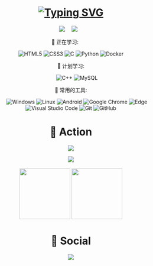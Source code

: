 <!-- 动态打字效果 -->
<h1 align="center">
  <a href="https://shirorikka.off.sd/">
    <img src="https://readme-typing-svg.demolab.com?font=Fira+Code&pause=1000&color=800080&width=520&lines=%E7%88%86%E8%A3%82%E5%90%A7%2C%E7%8E%B0%E5%AE%9E!%E7%B2%89%E7%A2%8E%E5%90%A7%2C%E7%B2%BE%E7%A5%9E!+Vanishment+This+World!" alt="Typing SVG" />
    </a>
</h1>
<!-- 个人资料徽标 -->
<div align="center">
  <a href="https://shirorikka.frp.cx/"><img src="https://img.shields.io/badge/website-个人博客-blue"></a>&emsp;
  <a href="https://space.bilibili.com/353878334"><img src="https://img.shields.io/badge/bilibili-B%E7%AB%99-ff69b4"></a>&emsp;


💪 正在学习:
&emsp;&emsp;
<!--![C++](https://img.shields.io/badge/-C++-00599C?style=flat-square&logo=c)-->
<!--![Java](https://img.shields.io/badge/-java-yellow?style=flat-square&logo=java)-->
<!--![MySQL](https://img.shields.io/badge/mysql-%2300f.svg?style=flat-square&logo=mysql&logoColor=white)-->
![HTML5](https://img.shields.io/badge/-HTML5-E34F26?style=flat-square&logo=html5&logoColor=white)
![CSS3](https://img.shields.io/badge/-CSS3-1572B6?style=flat-square&logo=css3)
![C](https://img.shields.io/badge/c-%2300599C.svg?style=flat-square&logo=c&logoColor=white)
![Python](https://img.shields.io/badge/-Python-pink?style=flat-square&logo=Python)
![Docker](https://img.shields.io/badge/-Docker-FCC624?style=flat-square&logo=docker)
<!--![JavaScript](https://img.shields.io/badge/-JavaScript-oringe?style=flat-square&logo=javascript)-->
<!--![jQuery](https://img.shields.io/badge/jquery-%230769AD.svg?style=style=flat-square&logo=jquery&logoColor=white)-->
<!--![TypeScript](https://img.shields.io/badge/typescript-%23007ACC.svg?style=flat-square&logo=typescript&logoColor=white)-->
<!--![Vue](https://img.shields.io/badge/-Vue.js-3f745c?style=flat-square&logo=Vue.js)-->
<!--![React](https://img.shields.io/badge/-React-07afd9?style=flat-square&logo=React)-->
<!--![Nodejs](https://img.shields.io/badge/-Nodejs-c0ebd?style=flat-square&logo=Node.js)-->

🧠 计划学习:

&emsp;&emsp;
![C++](https://img.shields.io/badge/-C++-00599C?style=flat-square&logo=c)
![MySQL](https://img.shields.io/badge/mysql-%2300f.svg?style=flat-square&logo=mysql&logoColor=white)
<!--![C](https://img.shields.io/badge/c-%2300599C.svg?style=flat-square&logo=c&logoColor=white)
![Python](https://img.shields.io/badge/-Python-pink?style=flat-square&logo=Python)
![R](https://img.shields.io/badge/r-%23276DC3.svg?style=flat-square&logo=r&logoColor=white)
![Qt](https://img.shields.io/badge/Qt-%23217346.svg?style=style=flat-square&logo=Qt&logoColor=white)
![Docker](https://img.shields.io/badge/-Docker-FCC624?style=flat-square&logo=docker)
![Shell Script](https://img.shields.io/badge/shell_script-%4285F4.svg?style=style=flat-square&logo=gnu-bash&logoColor=white)
![Rust](https://img.shields.io/badge/Rust-2E67D3.svg?style=style=flat-square&logo=rust&logoColor=white)-->

🧰 常用的工具:

&emsp;&emsp;
![Windows](https://img.shields.io/badge/Windows-0078D6?style=flat-square&logo=windows&logoColor=white)
![Linux](https://img.shields.io/badge/Linux-FCC624?style=style=flat-square&logo=linux&logoColor=black)
![Android](https://img.shields.io/badge/Android-3DDC84?style=flat-square&logo=android&logoColor=white)
![Google Chrome](https://img.shields.io/badge/Chrome-4285F4?style=flat-square&logo=GoogleChrome&logoColor=white)
![Edge](https://img.shields.io/badge/Edge-0078D7?style=flat-square&logo=Microsoft-edge&logoColor=white)
![Visual Studio Code](https://img.shields.io/badge/-Visual%20Studio%20Code-007ACC?style=flat-square&logo=Visual%20Studio%20Code&logoColor=fff)
![Git](https://img.shields.io/badge/-Git-FCC624?style=flat-square&logo=git)
![GitHub](https://img.shields.io/badge/-GitHub-pink?style=flat-square&logo=github)


# 🚀 Action

<!-- 连续提交代码天数记录 -->
<p align="center">
  <img align="center" src="https://github-readme-streak-stats.herokuapp.com/?user=shirorikka&theme=dark&hide_border=true" />
</p>

<!-- GitHub奖杯🏆 -->
<div align="center"><img  src="https://github-profile-trophy.vercel.app/?username=shirorikka&theme=gruvbox&row=1&column=7&no-frame=true&no-bg=true" /></div>
<br>

<!-- GitHub数据统计 -->
<div align="center"><div align="center">
  <img height="137px" src="https://github-readme-stats.vercel.app/api?username=shirorikka&hide_title=true&hide_border=true&show_icons=trueline_height=21&text_color=000&icon_color=000&bg_color=0,ea6161,ffc64d,fffc4d,52fa5a&theme=graywhite" />
  <img height="137px" src="https://github-readme-stats.vercel.app/api/top-langs/?username=shirorikka&hide_title=true&hide_border=true&layout=compact&langs_count=6&text_color=000&icon_color=fff&bg_color=0,52fa5a,4dfcff,c64dff&theme=graywhite" />
</div>

<!-- START_SECTION:blog -->

<!-- END_SECTION:blog -->


<!-- wakatime 统计 -->
<div align="center">


<!-- wakatime 统计 -->
<div align="center">
<!--START_SECTION:waka-->

<!--END_SECTION:waka-->
</div>

# 🤝 Social

<!-- BiliBili和CSDN数据 -->
<div align="center">
  <a href="https://space.bilibili.com/353878334"><img src="https://stats.justsong.cn/api/bilibili/?id=353878334"/></a>
</div>
